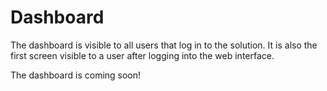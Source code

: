 # Dashboard

The dashboard is visible to all users that log in to the solution. It is also the first screen visible to a user after logging into the web interface.

The dashboard is coming soon!

